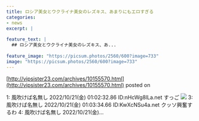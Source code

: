 ```yaml
---
title: ロシア美女とウクライナ美女のレズキス、あまりにもエロすぎる
categories:
- news
excerpt: |
  
feature_text: |
  ## ロシア美女とウクライナ美女のレズキス、あ...
  
feature_image: "https://picsum.photos/2560/600?image=733"
image: "https://picsum.photos/2560/600?image=733"
---
```


[http://vipsister23.com/archives/10155570.html](http://vipsister23.com/archives/10155570.html)
posted on 

<!--more-->

1: 風吹けば名無し 2022/10/21(金) 01:02:32.86 ID:nHcWg8lLa.net すっご ![](https://livedoor.blogimg.jp/vipsister23/imgs/a/0/a03ea51a.gif) 3: 風吹けば名無し 2022/10/21(金) 01:03:34.66 ID:KwXcNSu4a.net クッソ興奮するわ 4: 風吹けば名無し 2022/10/21(金)...
